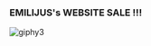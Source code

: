 ### EMILIJUS's WEBSITE SALE !!!
![giphy3](https://user-images.githubusercontent.com/75223984/106280557-c5298f00-6246-11eb-8753-2d6cb780ca3b.gif)
